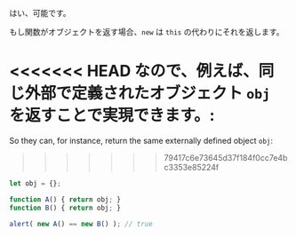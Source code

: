 はい、可能です。

もし関数がオブジェクトを返す場合、`new` は `this` の代わりにそれを返します。

<<<<<<< HEAD
なので、例えば、同じ外部で定義されたオブジェクト `obj` を返すことで実現できます。:
=======
So they can, for instance, return the same externally defined object `obj`:
>>>>>>> 79417c6e73645d37f184f0cc7e4bc3353e85224f

```js run no-beautify
let obj = {};

function A() { return obj; }
function B() { return obj; }

alert( new A() == new B() ); // true
```
